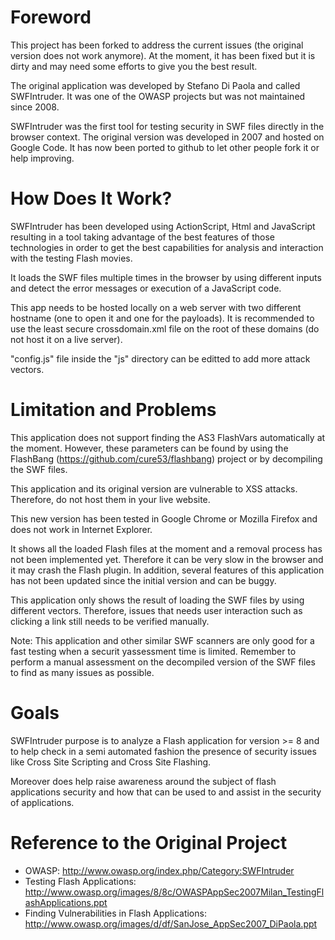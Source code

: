 
Foreword
========

This project has been forked to address the current issues (the original version does not work anymore). At the moment, it has been fixed but it is dirty and may need some efforts to give you the best result.

The original application was developed by Stefano Di Paola and called SWFIntruder. It was one of the OWASP projects but was not maintained since 2008.

SWFIntruder was the first tool for testing security in SWF files directly in the browser context.
The original version was developed in 2007 and hosted on Google Code. It has now been ported to github to let other people fork it or help improving.

How Does It Work?
=================

SWFIntruder has been developed using ActionScript, Html and JavaScript resulting in a tool taking advantage of the best features of those technologies in order to get the best capabilities for analysis and interaction with the testing Flash movies.

It loads the SWF files multiple times in the browser by using different inputs and detect the error messages or execution of a JavaScript code.

This app needs to be hosted locally on a web server with two different hostname (one to open it and one for the payloads). It is recommended to use the least secure crossdomain.xml file on the root of these domains (do not host it on a live server).

"config.js" file inside the "js" directory can be editted to add more attack vectors.

Limitation and Problems
=======================

This application does not support finding the AS3 FlashVars automatically at the moment. However, these parameters can be found by using the FlashBang (https://github.com/cure53/flashbang) project or by decompiling the SWF files.

This application and its original version are vulnerable to XSS attacks. Therefore, do not host them in your live website. 

This new version has been tested in Google Chrome or Mozilla Firefox and does not work in Internet Explorer.

It shows all the loaded Flash files at the moment and a removal process has not been implemented yet. Therefore it can be very slow in the browser and it may crash the Flash plugin. In addition, several features of this application has not been updated since the initial version and can be buggy.

This application only shows the result of loading the SWF files by using different vectors. Therefore, issues that needs user interaction such as clicking a link still needs to be verified manually.

Note: This application and other similar SWF scanners are only good for a fast testing when a securit yassessment time is limited. Remember to perform a manual assessment on the decompiled version of the SWF files to find as many issues as possible. 

Goals
=====

SWFIntruder purpose is to analyze a Flash application for version >= 8 and to help check in a semi automated fashion the presence of security issues like Cross Site Scripting and Cross Site Flashing.

Moreover does help raise awareness around the subject of flash applications security and how that can be used to and assist in the security of applications.
 

Reference to the Original Project
=================================
- OWASP: http://www.owasp.org/index.php/Category:SWFIntruder
- Testing Flash Applications: http://www.owasp.org/images/8/8c/OWASPAppSec2007Milan_TestingFlashApplications.ppt
- Finding Vulnerabilities in Flash Applications: http://www.owasp.org/images/d/df/SanJose_AppSec2007_DiPaola.ppt
